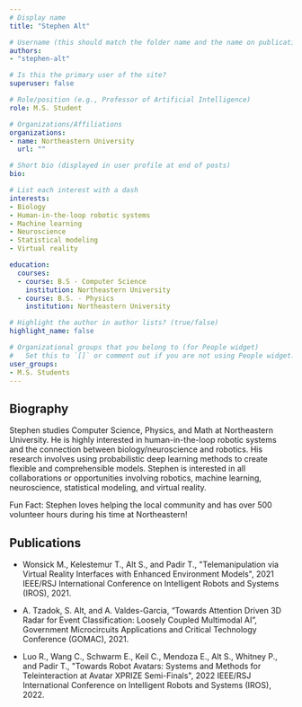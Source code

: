 ```yaml
---
# Display name
title: "Stephen Alt"

# Username (this should match the folder name and the name on publications)
authors:
- "stephen-alt"

# Is this the primary user of the site?
superuser: false

# Role/position (e.g., Professor of Artificial Intelligence)
role: M.S. Student 

# Organizations/Affiliations
organizations:
- name: Northeastern University
  url: ""

# Short bio (displayed in user profile at end of posts)
bio:

# List each interest with a dash
interests:
- Biology
- Human-in-the-loop robotic systems
- Machine learning
- Neuroscience
- Statistical modeling
- Virtual reality

education:
  courses:
  - course: B.S - Computer Science
    institution: Northeastern University
  - course: B.S. - Physics
    institution: Northeastern University

# Highlight the author in author lists? (true/false)
highlight_name: false

# Organizational groups that you belong to (for People widget)
#   Set this to `[]` or comment out if you are not using People widget.
user_groups:
- M.S. Students
---
```


## Biography

Stephen studies Computer Science, Physics, and Math at Northeastern University. He is highly interested in human-in-the-loop robotic systems and the connection between biology/neuroscience and robotics.  His research involves using probabilistic deep learning methods to create flexible and comprehensible models. Stephen is interested in all collaborations or opportunities involving robotics, machine learning, neuroscience, statistical modeling, and virtual reality.

Fun Fact: Stephen loves helping the local community and has over 500 volunteer hours during his time at Northeastern!

## Publications

- Wonsick M., Kelestemur T., Alt S., and Padir T., "Telemanipulation via Virtual Reality Interfaces with Enhanced Environment Models", 2021 IEEE/RSJ International Conference on Intelligent Robots and Systems (IROS), 2021.                                                                                

- A. Tzadok, S. Alt, and A. Valdes-Garcia, “Towards Attention Driven 3D Radar for Event Classification: Loosely Coupled Multimodal AI”, Government Microcircuits Applications and Critical Technology Conference (GOMAC), 2021.                                                                                

- Luo R., Wang C., Schwarm E., Keil C., Mendoza E., Alt S., Whitney P., and Padir T., "Towards Robot Avatars: Systems and Methods for Teleinteraction at Avatar XPRIZE Semi-Finals", 2022 IEEE/RSJ International Conference on Intelligent Robots and Systems (IROS), 2022.
